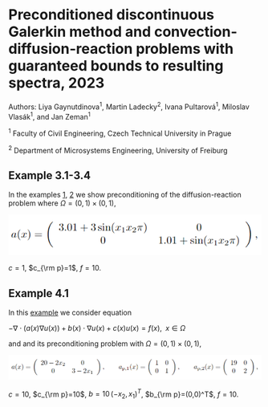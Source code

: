 # Preconditioned discontinuous Galerkin method and convection-diffusion-reaction problems with guaranteed bounds to resulting spectra, 2023
Authors: Liya Gaynutdinova<sup>1</sup>, Martin Ladecky<sup>2</sup>, Ivana Pultarová<sup>1</sup>, Miloslav Vlasák<sup>1</sup>, and
Jan Zeman<sup>1</sup>

<sup>1</sup> Faculty of Civil Engineering, Czech Technical University in Prague

<sup>2</sup> Department of Microsystems Engineering, University of Freiburg

## Example 3.1-3.4
In the examples [1](DG_2D_diffusion_Ex32and34_github.m), [2](DG_2D_diffusion_Ex33_github.m) we show preconditioning of the diffusion-reaction problem where $\Omega=(0,1)\times (0,1)$,

![Alt text](imgs/ex3.1.png)

$c=1$, $c_{\rm p}=1$, $f=10$.

## Example 4.1 
In this [example](ContG_2D_Convection_Ex41_github.m) we consider equation 

$-\nabla\cdot\left(a(x)\nabla u(x)\right)+b(x)\cdot \nabla u(x)+c(x)u(x)=f(x),\;\; x\in \Omega$

and and its preconditioning problem with $\Omega=(0,1)\times (0,1)$,

![Alt text](imgs/ex4.1.png)

$c=10$, $c_{\rm p}=10$, $b=10\, (-x_2,x_1)^T$, $b_{\rm p}=(0,0)^T$, $f=10$.